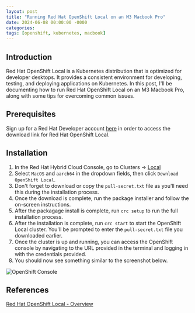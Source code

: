 ```yaml
---
layout: post
title: "Running Red Hat OpenShift Local on an M3 Macbook Pro"
date: 2024-06-08 00:00:00 -0000
categories:
tags: [openshift, kubernetes, macbook]
---
```


## Introduction

Red Hat OpenShift Local is a Kubernetes distribution that is optimized for developer desktops. It provides a consistent environment for developing, testing, and deploying applications on Kubernetes. In this post, I'll be documenting how to run Red Hat OpenShift Local on an M3 Macbook Pro, along with some tips for overcoming common issues.

## Prerequisites
Sign up for a Red Hat Developer account [here](https://developers.redhat.com/) in order to access the download link for Red Hat OpenShift Local.

## Installation
1. In the Red Hat Hybrid Cloud Console, go to Clusters -> [Local](https://console.redhat.com/openshift/create/local)
2. Select `MacOS` and `aarch64` in the dropdown fields, then click `Download OpenShift Local`.
3. Don't forget to download or copy the `pull-secret.txt` file as you'll need this during the installation process.
4. Once the download is complete, run the package installer and follow the on-screen instructions.
5. After the packagage install is complete, run `crc setup` to run the full installation process.
6. After the installation is complete, run `crc start` to start the OpenShift Local cluster. You'll be prompted to enter the `pull-secret.txt` file you downloaded earlier.
7. Once the cluster is up and running, you can access the OpenShift console by navigating to the URL provided in the terminal and logging in with the credentials provided.
8. You should now see something similar to the screenshot below.

![OpenShift Console](/assets/images/openshift-console.png)

## References

[Red Hat OpenShift Local - Overview](https://developers.redhat.com/products/openshift-local/overview)